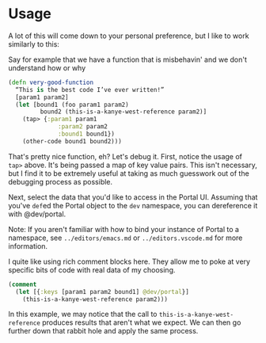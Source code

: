 # Usage

A lot of this will come down to your personal preference, but I like to work similarly to this:

Say for example that we have a function that is misbehavin' and we don't understand how or why
```Clojure
(defn very-good-function
  “This is the best code I’ve ever written!”
  [param1 param2]
  (let [bound1 (foo param1 param2)
         bound2 (this-is-a-kanye-west-reference param2)]
    (tap> {:param1 param1
              :param2 param2
              :bound1 bound1})
    (other-code bound1 bound2)))
```

That's pretty nice function, eh? Let's debug it.
First, notice the usage of `tap>` above. It's being passed a map of key value pairs. This isn't necessary, but I find it to be extremely useful at taking as much guesswork out of the debugging process as possible.

Next, select the data that you'd like to access in the Portal UI.
Assuming that you've `def`ed the Portal object to the `dev` namespace, you can dereference it with @dev/portal.

Note: If you aren't familiar with how to bind your instance of Portal to a namespace, see `../editors/emacs.md` or `../editors.vscode.md` for more information.

I quite like using rich comment blocks here. They allow me to poke at very specific bits of code with real data of my choosing.

```Clojure
(comment
  (let [{:keys [param1 param2 bound1] @dev/portal}]
    (this-is-a-kanye-west-reference param2)))
```

In this example, we may notice that the call to `this-is-a-kanye-west-reference` produces results that aren't what we expect.
We can then go further down that rabbit hole and apply the same process.